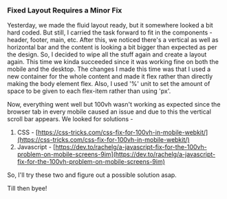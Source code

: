 ### Fixed Layout Requires a Minor Fix

Yesterday, we made the fluid layout ready, but it somewhere looked a bit hard coded. But still, I carried the task forward to fit in the components - header, footer, main, etc. After this, we noticed there's a vertical as well as horizontal bar and the content is looking a bit bigger than expected as per the design. So, I decided to wipe all the stuff again and create a layout again. This time we kinda succeeded since it was working fine on both the mobile and the desktop. The changes I made this time was that I used a new container for the whole content and made it flex rather than directly making the body element flex. Also, I used '%' unit to set the amount of space to be given to each flex-item rather than using 'px'. 

Now, everything went well but 100vh wasn't working as expected since the browser tab in every mobile caused an issue and due to this the vertical scroll bar appears. We looked for solutions -

1. CSS - [https://css-tricks.com/css-fix-for-100vh-in-mobile-webkit/](https://css-tricks.com/css-fix-for-100vh-in-mobile-webkit/)
2. Javascript - [https://dev.to/rachelg/a-javascript-fix-for-the-100vh-problem-on-mobile-screens-9im](https://dev.to/rachelg/a-javascript-fix-for-the-100vh-problem-on-mobile-screens-9im)

So, I'll try these two and figure out a possible solution asap.

Till then byee!
